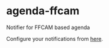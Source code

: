 # agenda-ffcam
Notifier for FFCAM based agenda

Configure your notifications from [here](agendaffcam.drartemi.org).